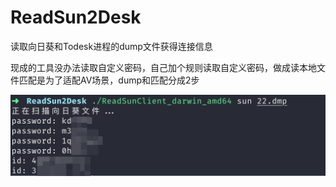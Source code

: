 # ReadSun2Desk
读取向日葵和Todesk进程的dump文件获得连接信息

现成的工具没办法读取自定义密码，自己加个规则读取自定义密码，做成读本地文件匹配是为了适配AV场景，dump和匹配分成2步

![run](./run.jpg)
